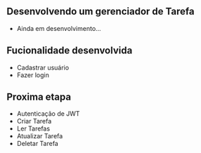 ## Desenvolvendo um gerenciador de Tarefa

- Ainda em desenvolvimento...


## Fucionalidade desenvolvida
- Cadastrar usuário
- Fazer login

## Proxima etapa
- Autenticação de JWT
- Criar Tarefa
- Ler Tarefas
- Atualizar Tarefa
- Deletar Tarefa
